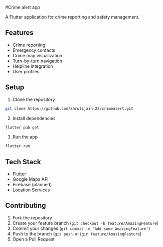 #Crime alert app 

A Flutter application for crime reporting and safety management.

## Features
- Crime reporting
- Emergency contacts
- Crime map visualization
- Turn-by-turn navigation
- Helpline integration
- User profiles

## Setup
1. Clone the repository
```bash
git clone https://github.com/Shrutijain-22/crimealert.git
```

2. Install dependencies
```bash
flutter pub get
```

3. Run the app
```bash
flutter run
```

## Tech Stack
- Flutter
- Google Maps API
- Firebase (planned)
- Location Services

## Contributing
1. Fork the repository
2. Create your feature branch (`git checkout -b feature/AmazingFeature`)
3. Commit your changes (`git commit -m 'Add some AmazingFeature'`)
4. Push to the branch (`git push origin feature/AmazingFeature`)
5. Open a Pull Request
